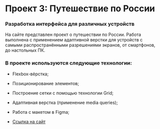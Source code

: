 # Проект 3: Путешествие по России


### Разработка интерфейса для различных устройств

На сайте представлен проект о путешествии по России.
Работа выполнена c применением адаптивной верстки для устройств с самыми распространёнными разрешениями экранов, от смартфонов, до настольных ПК.


### В проекте используются следующие технологии:

* Flexbox-вёрстка;
* Позиционирование элементов;
* Построение сетки с помощью технологии Grid;
* Адаптивная верстка (применение media queries);
* Работа с макетом в Figma;


* [Ссылка на сайт](https://alex-bon-9.github.io/russian-travel/index.html)


